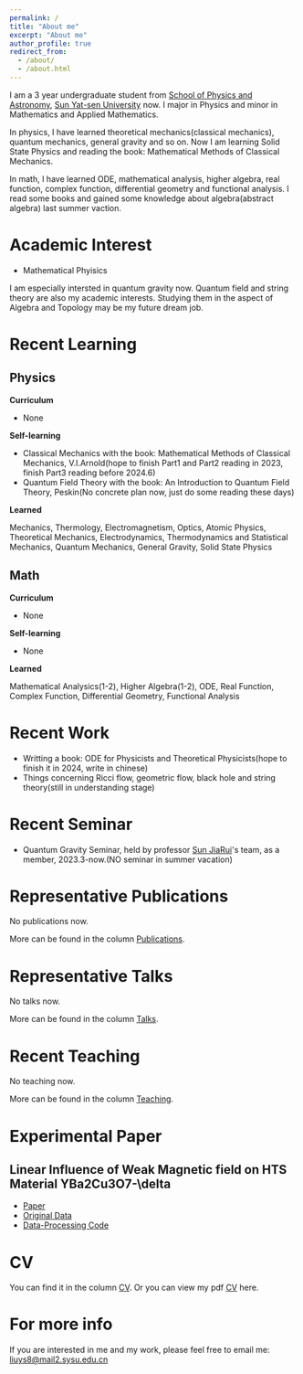 ```yaml
---
permalink: /
title: "About me"
excerpt: "About me"
author_profile: true
redirect_from: 
  - /about/
  - /about.html
---
```


I am a 3 year undergraduate student from [School of Physics and Astronomy](https://spa.sysu.edu.cn/), [Sun Yat-sen University](https://www.sysu.edu.cn/) now. I major in Physics and minor in Mathematics and Applied Mathematics.

In physics, I have learned theoretical mechanics(classical mechanics), quantum mechanics, general gravity and so on. Now I am learning Solid State Physics and reading the book: Mathematical Methods of Classical Mechanics. 

In math, I have learned ODE, mathematical analysis, higher algebra, real function, complex function, differential geometry and functional analysis. I read some books and gained some knowledge about algebra(abstract algebra) last summer vaction.


Academic Interest
======
* Mathematical Phyisics

I am especially intersted in quantum gravity now. Quantum field and string theory are also my academic interests. Studying them in the aspect of Algebra and Topology may be my future dream job.


Recent Learning
======

Physics
------
**Curriculum**
* None

**Self-learning**
* Classical Mechanics with the book: Mathematical Methods of Classical Mechanics, V.I.Arnold(hope to finish Part1 and Part2 reading in 2023, finish Part3 reading before 2024.6)
* Quantum Field Theory with the book: An Introduction to Quantum Field Theory, Peskin(No concrete plan now, just do some reading these days)

**Learned**

Mechanics, Thermology, Electromagnetism, Optics, Atomic Physics, Theoretical Mechanics, Electrodynamics, Thermodynamics and Statistical Mechanics, Quantum Mechanics, General Gravity, Solid State Physics

Math
------
**Curriculum**
* None

**Self-learning**
* None

**Learned**

Mathematical Analysics(1-2), Higher Algebra(1-2), ODE, Real Function, Complex Function, Differential Geometry, Functional Analysis


Recent Work
=====
* Writting a book: ODE for Physicists and Theoretical Physicists(hope to finish it in 2024, write in chinese)
* Things concerning Ricci flow, geometric flow, black hole and string theory(still in understanding stage)


Recent Seminar
=====
* Quantum Gravity Seminar, held by professor [Sun JiaRui](https://spa.sysu.edu.cn/zh-hans/teacher/178)'s team, as a member, 2023.3-now.(NO seminar in summer vacation)


Representative Publications
======
No publications now.

More can be found in the column [Publications](https://liuyisi238.github.io//publications/).


Representative Talks
======
No talks now.

More can be found in the column [Talks](https://liuyisi238.github.io//talks/).


Recent Teaching
======
No teaching now.

More can be found in the column [Teaching](https://liuyisi238.github.io//teaching/).


Experimental Paper
=====

Linear Influence of Weak Magnetic field on HTS Material YBa2Cu3O7-\delta
-----
* [Paper](https://liuyisi238.github.io/files/PaperOfHTSExperiment.pdf)
* [Original Data](https://liuyisi238.github.io/files/OriginalDataOfHTSExperiment.rar)
* [Data-Processing Code](https://liuyisi238.github.io/files/DataProcessingOfHTSExperiment.rar)


CV
=====
You can find it in the column [CV](https://liuyisi238.github.io//cv/).
Or you can view my pdf [CV](https://liuyisi238.github.io/files/CV.pdf) here.


For more info
=====
If you are interested in me and my work, please feel free to email me: liuys8@mail2.sysu.edu.cn 


